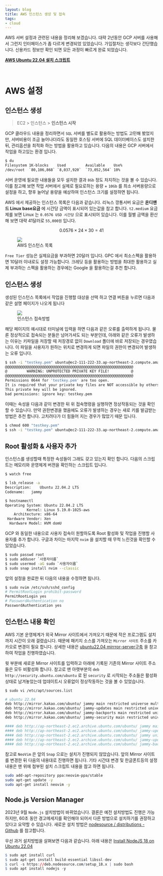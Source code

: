 ```yaml
---
layout: blog
title: AWS 인스턴스 생성 및 접속
tags:
- cloud
---
```


AWS 서버 설정과 관련된 내용을 정리해 보겠습니다. 대략 2년동안 GCP 서버를 사용해서 그런지 인터페이스가 좀 다르게 변경되었 있었습니다. 가입절차는 생각보다 간단했습니다. 신용카드 정보만 확인 되면 모든 과정이 빠르게 완료 되었습니다.

**[AWS Ubuntu 22.04 설치 스크립트]({{site.baseurl}}/assets/download/init_aws.sh)**

<br/>

# AWS 설정
## **인스턴스 생성**

> EC2 > 인스턴스 > **인스턴스 시작**

GCP 클라우드 내용을 정리하면서 `SQL` 서버를 별도로 활용하는 방법도 고민해 봤었지만, 서버비용이 조금 늘어나더라도 동일한 호스팅 서버에 SQL 데이터베이스도 설치한 뒤, 관리옵션을 최적화 하는 방법을 활용하고 있습니다. 다음의 내용은 GCP 서버에서 작업을 하고있는 환경 입니다.

```bash
$ du
Filesystem 1K-blocks    Used         Available    Use%
/dev/root  `80,106,868` `8,037,920`  `73,052,564` 10%
```

서버 운영에 필요한 내용들을 모두 설치한 결과 `8Gb` 정도 차지하는 것을 볼 수 있습니다. 이를 참고해 보면 작업 서버에서 실제로 필요로하는 용량 + `10Gb` 를 최소 서버용량으로 설정을 하고, 향후 늘어날 용량을 예상하여 인스턴스 크기를 설정하면 됩니다. 

AWS 에서 제공하는 인스턴스 목록은 다음과 같습니다. 리눅스 깡통서버 요금은 **온디맨드 Linux base요금** 에 시간당 금액이 표시되어 있는값을 참고 합니다. `t2.medium` 요금제를 보면 Linux 는 `0.0576 USD 시간당` 으로 표시되어 있습니다. 이를 월별 금액을 환산해 보면 대략 41달러로 `55,000원` 입니다.

$$ 0.0576 \times 24 \times 30 = 41 $$

<p style="text-align: center">
  <figure class="align-center">
    <img src="{{site.baseurl}}/assets/linux/aws_instance.png">
    <figcaption>AWS 인스턴스 목록</figcaption>
  </figure>
</p>

`Free Tier` 성능은 실제요금을 부과하면 20달러 입니다. GPC 에서 최소스펙을 활용하면 10달러 이내로도 설정 가능합니다. 크레딧 등을 활용하는 방법을 최대한 활용하고 실제 부과하는 스펙을 활용하는 경우에는 Google 을 활용하는걸 추천 합니다.

## **인스턴스 생성**
생성된 인스턴스 목록에서 작업을 진행할 대상을 선택 하고 연결 버튼을 누르면 다음과 같은 설명 페이지가 나오게 됩니다

<p style="text-align: center">
  <figure class="align-center">
    <img src="{{site.baseurl}}/assets/linux/ec2_connect.png">
    <figcaption>인스턴스 접속방법</figcaption>
  </figure>
</p>

해당 페이지의 예시대로 터미널에 입력을 하면 다음과 같은 오류를 출력하게 됩니다. 물론 정상적으로 접속되는 분들은 넘어가셔도 되는 부분인데, 아래와 같은 오류가 발생하는 이유는 키파일을 저장할 때 저장경로 없이 `Download` 폴더에 바로 저장되는 경우였습니다. 이 파일을 사용자가 원하는 위치로 변경하게 되면 파일의 권한이 변경되어 발생하는 오류 입니다.

```bash
$ ssh -i "testkey.pem" ubuntu@ec2-111-222-33.ap-northeast-2.compute.amazonaws.com
@@@@@@@@@@@@@@@@@@@@@@@@@@@@@@@@@@@@@@@@@@@@@@@@@@@@@@@@@@@
@         WARNING: UNPROTECTED PRIVATE KEY FILE!          @
@@@@@@@@@@@@@@@@@@@@@@@@@@@@@@@@@@@@@@@@@@@@@@@@@@@@@@@@@@@
Permissions 0644 for 'testkey.pem' are too open.
It is required that your private key files are NOT accessible by others.
This private key will be ignored.
bad permissions: ignore key: testkey.pem
```

이때는 속성을 다음과 같이 변경한 뒤 위 접속명령을 실행하면 정상작동되는 것을 확인할 수 있습니다. 만약 권한변경을 했음에도 오류가 발생하는 경우는 새로 키를 발급받는 방법은 추천 합니다. 고치려다가 더 힘들어 지는 경우가 많았기 때문 입니다.

```bash
$ chmod 600 "testkey.pem"
$ ssh -i "testkey.pem" ubuntu@ec2-111-222-33.ap-northeast-2.compute.amazonaws.com
```

## Root 활성화 & 사용자 추가
인스턴스를 생성할때 특정한 속성들이 그래도 갖고 있는지 확인 합니다. 다음의 스크립트는 메모리와 운영체게 버젼을 확인하는 스크립트 입니다.

```bash
$ watch free

$ lsb_release -a
Description:	Ubuntu 22.04.2 LTS
Codename:	jammy

$ hostnamectl
Operating System: Ubuntu 22.04.2 LTS              
          Kernel: Linux 5.19.0-1025-aws
    Architecture: x86-64
 Hardware Vendor: Xen
  Hardware Model: HVM domU
```

GCP 와 동일한 내용으로 사용자 접속이 원할하도록 Root 활성화 및 작업을 진행할 사용자를 추가 합니다. 구글과 차이는 마지막 `nvim` 을 설치할 때 무척 느린것을 확인할 수 있었습니다.

```bash
$ sudo passwd root
$ sudo adduser `사용자이름`
$ sudo usermod -aG sudo `사용자이름`
$ sudo snap install nvim --classic
```

앞의 설정을 완료한 뒤 다음의 내용을 수정하면 됩니다.

```bash
$ sudo nvim /etc/ssh/sshd_config
# PermitRootLogin prohibit-password
PermitRootLogin yes
# PasswordAuthentication no
PasswordAuthentication yes
```

## 인스턴스 내용 확인
AWS 기본 운영체계가 외국 Mirror 사이트에서 가져오기 때문에 작은 프로그램도 설치까지 시간이 오래 걸렸습니다. 때문에 패키지 소스를 가져오는 `Mirror 사이트` 주소를 카카오로 변경이 필요 합니다. 상세한 내용은 [ubuntu22.04 mirrror-server구축](http://idchowto.com/ubuntu22-04-galera-4-mirrror-%EA%B5%AC%EC%B6%95-2/) 을 참고하여 작업을 진행하였습니다.

윗 부분에 새로운 Mirror 사이트를 입력하고 아래에 기록된 기존의 Mirror 사이트 주소들은 모두 비활성화 합니다. 참고로 맨 아랫부분의 `deb http://security.ubuntu.com/ubuntu` 로 된 `security` 로 시작되는 주소들은 활성화 상태로 남겨놓았는데 업데이트시 오류없이 정상작동하는 것을 볼 수 있었습니다.

```bash
$ sudo vi /etc/apt/sources.list

# ubuntu 22.04
deb http://mirror.kakao.com/ubuntu/ jammy main restricted universe multiverse
deb http://mirror.kakao.com/ubuntu/ jammy-updates main restricted universe multiverse
deb http://mirror.kakao.com/ubuntu/ jammy-backports main restricted universe multiverse
deb http://mirror.kakao.com/ubuntu/ jammy-security main restricted universe multiverse

#### deb http://ap-northeast-2.ec2.archive.ubuntu.com/ubuntu/ jammy main restricted
#### deb http://ap-northeast-2.ec2.archive.ubuntu.com/ubuntu/ jammy-updates main restricted
#### deb http://ap-northeast-2.ec2.archive.ubuntu.com/ubuntu/ jammy universe
#### deb http://ap-northeast-2.ec2.archive.ubuntu.com/ubuntu/ jammy-updates universe
#### deb http://ap-northeast-2.ec2.archive.ubuntu.com/ubuntu/ jammy-backports main restricted universe multiverse
```

참고로 `NeoVim` 은 앞의 `Snap` 으로는 설치가 진행되지 않았습니다. 앞의 Mirror 사이트를 변경한 뒤 다음의 내용대로 진행하면 됩니다. 기타 시간대 변경 및 한글폰트등의 설정 내용은 맨 위에 첨부된 설치 스크립트 내용을 참고 하면 됩니다.

```bash
sudo add-apt-repository ppa:neovim-ppa/stable 
sudo apt-get update -y
sudo apt-get install neovim -y
```

## Node.js Version Manager
2023년 9월 `Node.js` 설치방법이 바뀌었습니다. 결론은 예전 설치방법도 진행은 가능하지만, 60초 동안 경고메세지를 확인해야 되어서 다른 방법으로 설치하기를 권장하고 있다고 요약할 수 있습니다. 새로운 설치 방법은 [nodesource / distributions - Github](https://github.com/nodesource/distributions#debian-and-ubuntu-based-distributions) 를 참고합니다.

우선 과거 설치방법을 살펴보면 다음과 같습니다. 아래 내용은 [Install NodeJS 18 on Ubuntu 22.04](https://www.stewright.me/2023/04/install-nodejs-18-on-ubuntu-22-04/)

```r
$ sudo apt install curl
$ sudo apt-get install build-essential libssl-dev
$ curl -s https://deb.nodesource.com/setup_18.x | sudo bash
$ sudo apt install nodejs -y
```
